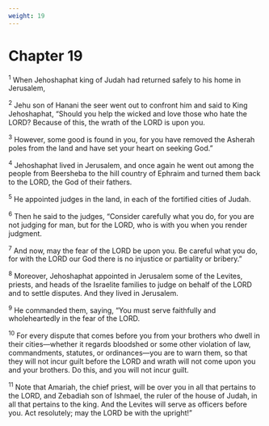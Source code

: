 ```yaml
---
weight: 19
---
```


# Chapter 19

<sup>1</sup> When Jehoshaphat king of Judah had returned safely to his home in Jerusalem, 

<sup>2</sup> Jehu son of Hanani the seer went out to confront him and said to King Jehoshaphat, “Should you help the wicked and love those who hate the LORD? Because of this, the wrath of the LORD is upon you. 

<sup>3</sup> However, some good is found in you, for you have removed the Asherah poles from the land and have set your heart on seeking God.” 

<sup>4</sup> Jehoshaphat lived in Jerusalem, and once again he went out among the people from Beersheba to the hill country of Ephraim and turned them back to the LORD, the God of their fathers. 

<sup>5</sup> He appointed judges in the land, in each of the fortified cities of Judah. 

<sup>6</sup> Then he said to the judges, “Consider carefully what you do, for you are not judging for man, but for the LORD, who is with you when you render judgment. 

<sup>7</sup> And now, may the fear of the LORD be upon you. Be careful what you do, for with the LORD our God there is no injustice or partiality or bribery.” 

<sup>8</sup> Moreover, Jehoshaphat appointed in Jerusalem some of the Levites, priests, and heads of the Israelite families to judge on behalf of the LORD and to settle disputes. And they lived in Jerusalem. 

<sup>9</sup> He commanded them, saying, “You must serve faithfully and wholeheartedly in the fear of the LORD. 

<sup>10</sup> For every dispute that comes before you from your brothers who dwell in their cities—whether it regards bloodshed or some other violation of law, commandments, statutes, or ordinances—you are to warn them, so that they will not incur guilt before the LORD and wrath will not come upon you and your brothers. Do this, and you will not incur guilt. 

<sup>11</sup> Note that Amariah, the chief priest, will be over you in all that pertains to the LORD, and Zebadiah son of Ishmael, the ruler of the house of Judah, in all that pertains to the king. And the Levites will serve as officers before you. Act resolutely; may the LORD be with the upright!” 



